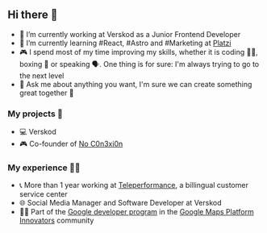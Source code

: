 ## Hi there 👋

- 🔭 I’m currently working at Verskod as a Junior Frontend Developer
- 🌱 I’m currently learning #React, #Astro and #Marketing at [Platzi](https://platzi.com/) 
- 🎮 I spend most of my time improving my skills, whether it is coding 🧑‍💻, boxing 🥊 or speaking 🗣️. One thing is for sure: I'm always trying to go to the next level
- 💬 Ask me about anything you want, I'm sure we can create something great together 💯

### My projects 🚀

- 💻 Verskod 
- 🎮 Co-founder of [No C0n3xi0n](https://x.com/NoC0n3xi0n_CR) 


### My experience 👨‍💻

- 📞 More than 1 year working at [Teleperformance](https://www.teleperformance.com/en-us/locations/mexico-site/mexico/), a billingual customer service center
- 🌐 Social Media Manager and Software Developer at Verskod
- 👨‍💻 Part of the [Google developer program](https://developers.google.com/profile/u/105791483710706184590/dashboard?authuser=1) in the [Google Maps Platform Innovators](https://developers.google.com/profile/u/DiegoCM?authuser=1) community

